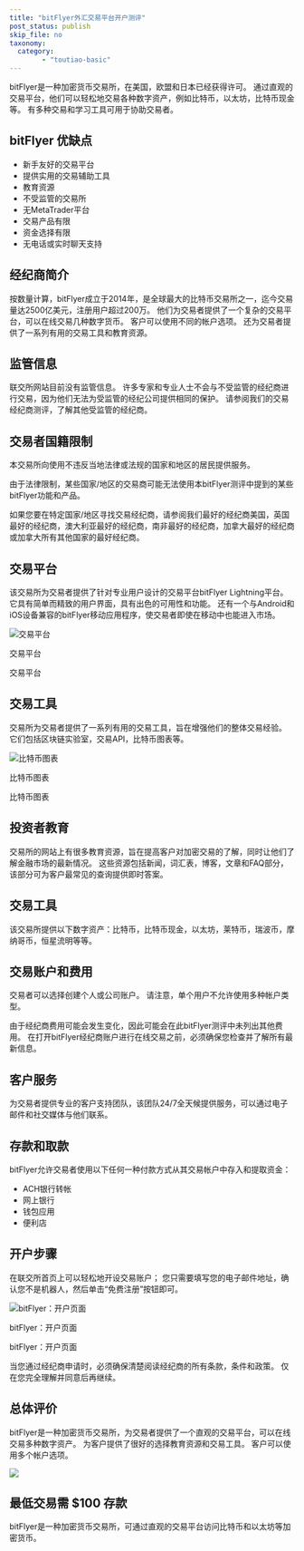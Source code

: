 ```yaml
---
title: "bitFlyer外汇交易平台开户测评"
post_status: publish
skip_file: no
taxonomy:
  category:
        - "toutiao-basic"
---
```


bitFlyer是一种加密货币交易所，在美国，欧盟和日本已经获得许可。 通过直观的交易平台，他们可以轻松地交易各种数字资产，例如比特币，以太坊，比特币现金等。 有多种交易和学习工具可用于协助交易者。

## bitFlyer 优缺点

- 新手友好的交易平台
- 提供实用的交易辅助工具
- 教育资源
- 不受监管的交易所
- 无MetaTrader平台
- 交易产品有限
- 资金选择有限
- 无电话或实时聊天支持

## 经纪商简介

按数量计算，bitFlyer成立于2014年，是全球最大的比特币交易所之一，迄今交易量达2500亿美元，注册用户超过200万。 他们为交易者提供了一个复杂的交易平台，可以在线交易几种数字货币。 客户可以使用不同的帐户选项。 还为交易者提供了一系列有用的交易工具和教育资源。

## 监管信息

联交所网站目前没有监管信息。 许多专家和专业人士不会与不受监管的经纪商进行交易，因为他们无法为受监管的经纪公司提供相同的保护。 请参阅我们的交易经纪商测评，了解其他受监管的经纪商。

## 交易者国籍限制

本交易所向使用不违反当地法律或法规的国家和地区的居民提供服务。

由于法律限制，某些国家/地区的交易商可能无法使用本bitFlyer测评中提到的某些bitFlyer功能和产品。

如果您要在特定国家/地区寻找交易经纪商，请参阅我们最好的经纪商美国，英国最好的经纪商，澳大利亚最好的经纪商，南非最好的经纪商，加拿大最好的经纪商或加拿大所有其他国家的最好经纪商。

## 交易平台

该交易所为交易者提供了针对专业用户设计的交易平台bitFlyer Lightning平台。 它具有简单而精致的用户界面，具有出色的可用性和功能。 还有一个与Android和iOS设备兼容的bitFlyer移动应用程序，使交易者即使在移动中也能进入市场。

![交易平台](https://cdn.fendou.la/funstoutiao/2020/11/bitFlyer-Review-Trading-Platform.jpg "交易平台")

交易平台

交易平台

## 交易工具

交易所为交易者提供了一系列有用的交易工具，旨在增强他们的整体交易经验。 它们包括区块链实验室，交易API，比特币图表等。

![比特币图表](https://cdn.fendou.la/funstoutiao/2020/11/bitFlyer-Review-Bitcoin-Charts.jpg "比特币图表")

比特币图表

比特币图表

## 投资者教育

交易所的网站上有很多教育资源，旨在提高客户对加密交易的了解，同时让他们了解金融市场的最新情况。 这些资源包括新闻，词汇表，博客，文章和FAQ部分，该部分可为客户最常见的查询提供即时答案。

## 交易工具

该交易所提供以下数字资产：比特币，比特币现金，以太坊，莱特币，瑞波币，摩纳哥币，恒星流明等等。

## 交易账户和费用

交易者可以选择创建个人或公司账户。 请注意，单个用户不允许使用多种帐户类型。

由于经纪商费用可能会发生变化，因此可能会在此bitFlyer测评中未列出其他费用。 在打开bitFlyer经纪商账户进行在线交易之前，必须确保您检查并了解所有最新信息。

## 客户服务

为交易者提供专业的客户支持团队，该团队24/7全天候提供服务，可以通过电子邮件和社交媒体与他们联系。

## 存款和取款

bitFlyer允许交易者使用以下任何一种付款方式从其交易帐户中存入和提取资金：

- ACH银行转帐
- 网上银行
- 钱包应用
- 便利店

## 开户步骤

在联交所首页上可以轻松地开设交易账户； 您只需要填写您的电子邮件地址，确认您不是机器人，然后单击“免费注册”按钮即可。

![bitFlyer：开户页面](https://cdn.fendou.la/funstoutiao/2020/11/bitFlyer-Review-Account-Opening-Page.jpg "bitFlyer：开户页面")

bitFlyer：开户页面

bitFlyer：开户页面

当您通过经纪商申请时，必须确保清楚阅读经纪商的所有条款，条件和政策。 仅在您完全理解并同意后再继续。

## 总体评价

bitFlyer是一种加密货币交易所，为交易者提供了一个直观的交易平台，可以在线交易多种数字资产。 为客户提供了很好的选择教育资源和交易工具。 客户可以使用多个帐户选项。

![](https://cdn.fendou.la/funstoutiao/2020/11/bitFlyer-Logo.png)

## 最低交易需 **$100** 存款

bitFlyer是一种加密货币交易所，可通过直观的交易平台访问比特币和以太坊等加密货币。
